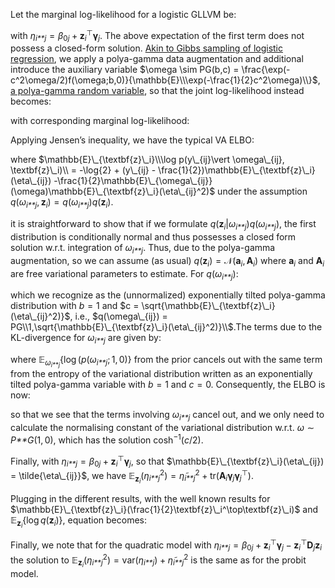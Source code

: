 Let the marginal log-likelihood for a logistic GLLVM be:

with
*η*<sub>*i**j*</sub> = *β*<sub>0*j*</sub> + **z**<sub>*i*</sub><sup>⊤</sup>**γ**<sub>*j*</sub>.
The above expectation of the first term does not possess a closed-form
solution. [Akin to Gibbs sampling of logistic
regression](https://arxiv.org/pdf/1205.0310), we apply a polya-gamma
data augmentation and additional introduce the auxiliary variable
$\omega \sim PG(b,c) = \frac{\exp(-c^2\omega/2)f(\omega;b,0)}{\mathbb{E}\\\exp(-\frac{1}{2}c^2\omega)\\}$,
[a polya-gamma random
variable](https://stephens999.github.io/fiveMinuteStats/polya_gamma.html),
so that the joint log-likelihood instead becomes:

with corresponding marginal log-likelihood:

Applying Jensen’s inequality, we have the typical VA ELBO:

where
$\mathbb{E}\_{\textbf{z}\_i}\\\log p(y\_{ij}\vert \omega\_{ij}, \textbf{z}\_i)\\ = -\log{2} + (y\_{ij} - \frac{1}{2})\mathbb{E}\_{\textbf{z}\_i}(\eta\_{ij}) -\frac{1}{2}\mathbb{E}\_{\omega\_{ij}}(\omega)\mathbb{E}\_{\textbf{z}\_i}(\eta\_{ij}^2)$
under the assumption
*q*(*ω*<sub>*i**j*</sub>, **z**<sub>*i*</sub>) = *q*(*ω*<sub>*i**j*</sub>)*q*(**z**<sub>*i*</sub>).

<!-- Note, that we cannot proceed under the assumption $q(\omega_{ij},\textbf{z}_i) = q(\omega_{ij}|\textbf{z}_i)q(\textbf{z}_i)$, as it would leave us with $\mathbb{E}_{\textbf{z}_i}\{\log\cosh(\vert\eta\vert/2)\}$ in the likelihood, which does not possess a closed-form solution. -->

it is straightforward to show that if we formulate
*q*(**z**<sub>*i*</sub>|*ω*<sub>*i**j*</sub>)*q*(*ω*<sub>*i**j*</sub>),
the first distribution is conditionally normal and thus possesses a
closed form solution w.r.t. integration of *ω*<sub>*i**j*</sub>. Thus,
due to the polya-gamma augmentation, so we can assume (as usual)
*q*(**z**<sub>*i*</sub>) = 𝒩(**a**<sub>*i*</sub>, **A**<sub>*i*</sub>)
where **a**<sub>*i*</sub> and **A**<sub>*i*</sub> are free variational
parameters to estimate. For *q*(*ω*<sub>*i**j*</sub>):

which we recognize as the (unnormalized) exponentially tilted
polya-gamma distribution with *b* = 1 and
$c = \sqrt{\mathbb{E}\_{\textbf{z}\_i}(\eta\_{ij}^2)}$, i.e.,
$q(\omega\_{ij}) = PG\\1,\sqrt{\mathbb{E}\_{\textbf{z}\_i}(\eta\_{ij}^2)}\\$.The
terms due to the KL-divergence for *ω*<sub>*i**j*</sub> are given by:

where
𝔼<sub>*ω*<sub>*i**j*</sub></sub>{log (*p*(*ω*<sub>*i**j*</sub>; 1, 0)}
from the prior cancels out with the same term from the entropy of the
variational distribution written as an exponentially tilted polya-gamma
variable with *b* = 1 and *c* = 0. Consequently, the ELBO is now:

so that we see that the terms involving *ω*<sub>*i**j*</sub> cancel out,
and we only need to calculate the normalising constant of the
variational distribution w.r.t. *ω* ∼ *P**G*(1, 0), which has the
solution cosh<sup>−1</sup>(*c*/2).

Finally, with
*η*<sub>*i**j*</sub> = *β*<sub>0*j*</sub> + **z**<sub>*i*</sub><sup>⊤</sup>**γ**<sub>*j*</sub>,
so that $\mathbb{E}\_{\textbf{z}\_i}(\eta\_{ij}) = \tilde{\eta\_{ij}}$,
we have
𝔼<sub>**z**<sub>*i*</sub></sub>(*η*<sub>*i**j*</sub><sup>2</sup>) = *η̃*<sub>*i**j*</sub><sup>2</sup> + tr(**A**<sub>*i*</sub>**γ**<sub>*j*</sub>**γ**<sub>*j*</sub><sup>⊤</sup>).

Plugging in the different results, with the well known results for
$\mathbb{E}\_{\textbf{z}\_i}(\frac{1}{2}\textbf{z}\_i^\top\textbf{z}\_i)$
and 𝔼<sub>**z**<sub>*i*</sub></sub>{log *q*(**z**<sub>*i*</sub>)},
equation becomes:

Finally, we note that for the quadratic model with
*η*<sub>*i**j*</sub> = *β*<sub>0*j*</sub> + **z**<sub>*i*</sub><sup>⊤</sup>**γ**<sub>*j*</sub> − **z**<sub>*i*</sub><sup>⊤</sup>**D**<sub>*j*</sub>**z**<sub>*i*</sub>
the solution to
𝔼<sub>**z**<sub>*i*</sub></sub>(*η*<sub>*i**j*</sub><sup>2</sup>) = var(*η*<sub>*i**j*</sub>) + *η̃*<sub>*i**j*</sub><sup>2</sup>
is the same as for the probit model.

